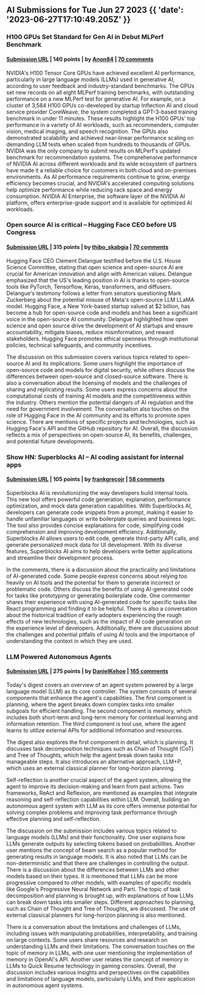 ## AI Submissions for Tue Jun 27 2023 {{ 'date': '2023-06-27T17:10:49.205Z' }}

### H100 GPUs Set Standard for Gen AI in Debut MLPerf Benchmark

#### [Submission URL](https://blogs.nvidia.com/blog/2023/06/27/generative-ai-debut-mlperf/) | 140 points | by [Anon84](https://news.ycombinator.com/user?id=Anon84) | [70 comments](https://news.ycombinator.com/item?id=36499073)

NVIDIA's H100 Tensor Core GPUs have achieved excellent AI performance, particularly in large language models (LLMs) used in generative AI, according to user feedback and industry-standard benchmarks. The GPUs set new records on all eight MLPerf training benchmarks, with outstanding performance on a new MLPerf test for generative AI. For example, on a cluster of 3,584 H100 GPUs co-developed by startup Inflection AI and cloud service provider CoreWeave, the system completed a GPT-3-based training benchmark in under 11 minutes. These results highlight the H100 GPUs' top performance in a variety of AI workloads, such as recommenders, computer vision, medical imaging, and speech recognition. The GPUs also demonstrated scalability and achieved near-linear performance scaling on demanding LLM tests when scaled from hundreds to thousands of GPUs. NVIDIA was the only company to submit results on MLPerf's updated benchmark for recommendation systems. The comprehensive performance of NVIDIA AI across different workloads and its wide ecosystem of partners have made it a reliable choice for customers in both cloud and on-premises environments. As AI performance requirements continue to grow, energy efficiency becomes crucial, and NVIDIA's accelerated computing solutions help optimize performance while reducing rack space and energy consumption. NVIDIA AI Enterprise, the software layer of the NVIDIA AI platform, offers enterprise-grade support and is available for optimized AI workloads.

### Open source AI is critical – Hugging Face CEO before US Congress

#### [Submission URL](https://venturebeat.com/ai/hugging-face-ceo-tells-us-house-open-source-ai-is-extremely-aligned-with-american-interests/) | 315 points | by [thibo_skabgia](https://news.ycombinator.com/user?id=thibo_skabgia) | [70 comments](https://news.ycombinator.com/item?id=36499498)

Hugging Face CEO Clement Delangue testified before the U.S. House Science Committee, stating that open science and open-source AI are crucial for American innovation and align with American values. Delangue emphasized that the US's leading position in AI is thanks to open-source tools like PyTorch, Tensorflow, Keras, transformers, and diffusers. Delangue's testimony follows a letter from senators questioning Mark Zuckerberg about the potential misuse of Meta's open-source LLM LLaMA model. Hugging Face, a New York-based startup valued at $2 billion, has become a hub for open-source code and models and has been a significant voice in the open-source AI community. Delangue highlighted how open science and open source drive the development of AI startups and ensure accountability, mitigate biases, reduce misinformation, and reward stakeholders. Hugging Face promotes ethical openness through institutional policies, technical safeguards, and community incentives.

The discussion on this submission covers various topics related to open-source AI and its implications. Some users highlight the importance of open-source code and models for digital security, while others discuss the differences between open-source and closed-source software. There is also a conversation about the licensing of models and the challenges of sharing and replicating results. Some users express concerns about the computational costs of training AI models and the competitiveness within the industry. Others mention the potential dangers of AI regulation and the need for government involvement. The conversation also touches on the role of Hugging Face in the AI community and its efforts to promote open science. There are mentions of specific projects and technologies, such as Hugging Face's API and the GitHub repository for AI. Overall, the discussion reflects a mix of perspectives on open-source AI, its benefits, challenges, and potential future developments.

### Show HN: Superblocks AI – AI coding assistant for internal apps

#### [Submission URL](https://www.superblocks.com/blog/introducing-superblocks-ai) | 105 points | by [frankgrecojr](https://news.ycombinator.com/user?id=frankgrecojr) | [58 comments](https://news.ycombinator.com/item?id=36495680)

Superblocks AI is revolutionizing the way developers build internal tools. This new tool offers powerful code generation, explanation, performance optimization, and mock data generation capabilities. With Superblocks AI, developers can generate code snippets from a prompt, making it easier to handle unfamiliar languages or write boilerplate queries and business logic. The tool also provides concise explanations for code, simplifying code comprehension and improving development efficiency. Additionally, Superblocks AI allows users to edit code, generate third-party API calls, and generate personalized mock data for UI development. With its diverse features, Superblocks AI aims to help developers write better applications and streamline their development process.

In the comments, there is a discussion about the practicality and limitations of AI-generated code. Some people express concerns about relying too heavily on AI tools and the potential for them to generate incorrect or problematic code. Others discuss the benefits of using AI-generated code for tasks like prototyping or generating boilerplate code. One commenter shares their experience with using AI-generated code for specific tasks like React programming and finding it to be helpful. There is also a conversation about the historical tradition of early adopters experiencing the rough effects of new technologies, such as the impact of AI code generation on the experience level of developers. Additionally, there are discussions about the challenges and potential pitfalls of using AI tools and the importance of understanding the context in which they are used.

### LLM Powered Autonomous Agents

#### [Submission URL](https://lilianweng.github.io/posts/2023-06-23-agent/) | 275 points | by [DanielKehoe](https://news.ycombinator.com/user?id=DanielKehoe) | [165 comments](https://news.ycombinator.com/item?id=36488871)

Today's digest covers an overview of an agent system powered by a large language model (LLM) as its core controller. The system consists of several components that enhance the agent's capabilities. The first component is planning, where the agent breaks down complex tasks into smaller subgoals for efficient handling. The second component is memory, which includes both short-term and long-term memory for contextual learning and information retention. The third component is tool use, where the agent learns to utilize external APIs for additional information and resources. 

The digest also explores the first component in detail, which is planning. It discusses task decomposition techniques such as Chain of Thought (CoT) and Tree of Thoughts, which help the agent break down tasks into manageable steps. It also introduces an alternative approach, LLM+P, which uses an external classical planner for long-horizon planning. 

Self-reflection is another crucial aspect of the agent system, allowing the agent to improve its decision-making and learn from past actions. Two frameworks, ReAct and Reflexion, are mentioned as examples that integrate reasoning and self-reflection capabilities within LLM. Overall, building an autonomous agent system with LLM as its core offers immense potential for solving complex problems and improving task performance through effective planning and self-reflection.

The discussion on the submission includes various topics related to language models (LLMs) and their functionality. One user explains how LLMs generate outputs by selecting tokens based on probabilities. Another user mentions the concept of beam search as a popular method for generating results in language models. It is also noted that LLMs can be non-deterministic and that there are challenges in controlling the output. There is a discussion about the differences between LLMs and other models based on their types. It is mentioned that LLMs can be more progressive compared to other models, with examples of specific models like Google's Progressive Neural Network and Parti. The topic of task decomposition and planning is brought up, with explanations of how LLMs can break down tasks into smaller steps. Different approaches to planning, such as Chain of Thought and Tree of Thoughts, are discussed. The use of external classical planners for long-horizon planning is also mentioned.

There is a conversation about the limitations and challenges of LLMs, including issues with manipulating probabilities, interpretability, and training on large contexts. Some users share resources and research on understanding LLMs and their limitations. The conversation touches on the topic of memory in LLMs, with one user mentioning the implementation of memory in OpenAI's API. Another user relates the concept of memory in LLMs to Quick Resume technology in gaming consoles. Overall, the discussion includes various insights and perspectives on the capabilities and limitations of language models, particularly LLMs, and their application in autonomous agent systems.

